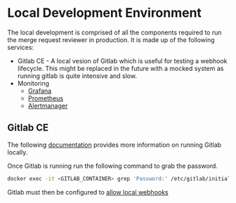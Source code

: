 # Local Development Environment

The local development is comprised of all the components required to run the merge request reviewer in production. It is
made up of the following services:

* Gitlab CE - A local vesion of Gitlab which is useful for testing a webhook lifecycle. This might be replaced in the
  future with a mocked system as running gitlab is quite intensive and slow.
* Monitoring
    * [Grafana](https://grafana.com/)
    * [Prometheus](https://prometheus.io/)
    * [Alertmanager](https://prometheus.io/docs/alerting/latest/alertmanager/)

## Gitlab CE

The following [documentation](https://docs.gitlab.com/ee/install/docker.html#pre-configure-docker-container) provides
more information on running Gitlab locally.

Once Gitlab is running run the following command to grab the password.

```bash
docker exec -it <GITLAB_CONTAINER> grep 'Password:' /etc/gitlab/initial_root_password
```

Gitlab must then be configured to [allow local webhooks](https://docs.gitlab.com/ee/security/webhooks.html)
